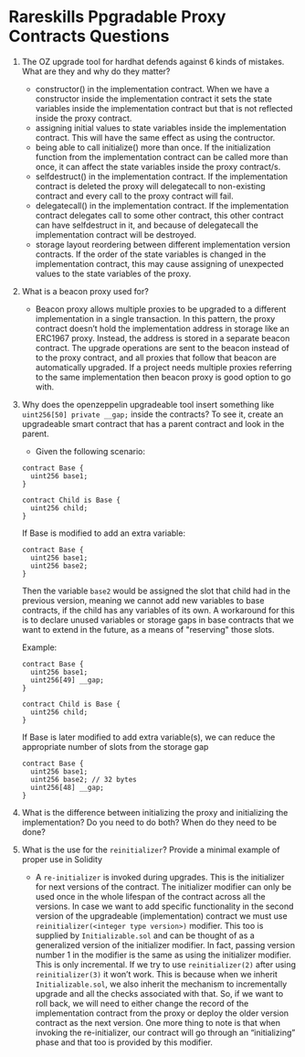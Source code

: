 # Rareskills Ppgradable Proxy Contracts Questions

1. The OZ upgrade tool for hardhat defends against 6 kinds of mistakes. What are they and why do they matter?
    - constructor() in the implementation contract. When we have a constructor inside the implementation contract it sets the state variables inside the implementation contract but that is not reflected inside the proxy contract.
    - assigning initial values to state variables inside the implementation contract. This will have the same effect as using the contructor.
    - being able to call initialize() more than once. If the initialization function from the implementation contract can be called more than once, it can affect the state variables inside the proxy contract/s.
    - selfdestruct() in the implementation contract. If the implementation contract is deleted the proxy will delegatecall to non-existing contract and every call to the proxy contract will fail.
    - delegatecall() in the implementation contract. If the implementation contract delegates call to some other contract, this other contract can have selfdestruct in it, and because of delegatecall the implementation contract will be destroyed.
    - storage layout reordering between different implementation version contracts. If the order of the state variables is changed in the implementation contract, this may cause assigning of unexpected values to the state variables of the proxy.

2. What is a beacon proxy used for?
    - Beacon proxy allows multiple proxies to be upgraded to a different implementation in a single transaction. In this pattern, the proxy contract doesn’t hold the implementation address in storage like an ERC1967 proxy. Instead, the address is stored in a separate beacon contract. The upgrade operations are sent to the beacon instead of to the proxy contract, and all proxies that follow that beacon are automatically upgraded. If a project needs multiple proxies referring to the same implementation then beacon proxy is good option to go with.

3. Why does the openzeppelin upgradeable tool insert something like ```uint256[50] private __gap;``` inside the contracts? To see it, create an upgradeable smart contract that has a parent contract and look in the parent.
    - Given the following scenario:
    
    ```
    contract Base {
      uint256 base1;
    }

    contract Child is Base {
      uint256 child;
    }

    ```
    If Base is modified to add an extra variable:

    ```
    contract Base {
      uint256 base1;
      uint256 base2;
    }
    ```
    Then the variable ```base2``` would be assigned the slot that child had in the previous version, meaning we cannot add new variables to base contracts, if the child has any variables of its own. A workaround for this is to declare unused variables or storage gaps in base contracts that we want to extend in the future, 
		as a means of "reserving" those slots.

    Example:

    ```
    contract Base {
      uint256 base1;
      uint256[49] __gap;
    }

    contract Child is Base {
      uint256 child;
    }
    ```

    If Base is later modified to add extra variable(s), we can reduce the appropriate number of slots from the storage gap

    ```
    contract Base {
      uint256 base1;
      uint256 base2; // 32 bytes
      uint256[48] __gap;
    }
    ```

4. What is the difference between initializing the proxy and initializing the implementation? Do you need to do both? When do they need to be done?

5. What is the use for the ```reinitializer```? Provide a minimal example of proper use in Solidity
    - A ```re-initializer``` is invoked during upgrades. This is the initializer for next versions of the contract. The initializer modifier can only be used once in the whole lifespan of the contract across all the versions. In case we want to add specific functionality in the second version of the upgradeable (implementation) contract we must use ```reinitializer(<integer type version>)``` modifier. This too is supplied by ```Initializable.sol``` and can be thought of as a generalized version of the initializer modifier. In fact, passing version number 1 in the modifier is the same as using the initializer modifier. This is only incremental. If we try to use ```reinitializer(2)``` after using ```reinitializer(3)``` it won’t work. This is because when we inherit ```Initializable.sol```, we also inherit the mechanism to incrementally upgrade and all the checks associated with that. So, if we want to roll back, we will need to either change the record of the implementation contract from the proxy or deploy the older version contract as the next version. One more thing to note is that when invoking the re-initializer, our contract will go through an “initializing” phase and that too is provided by this modifier.